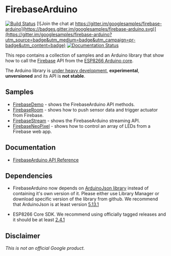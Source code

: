 # FirebaseArduino

[![Build Status](https://travis-ci.org/firebase/firebase-arduino.svg?branch=master)](https://travis-ci.org/firebase/firebase-arduino)
[![Join the chat at https://gitter.im/googlesamples/firebase-arduino](https://badges.gitter.im/googlesamples/firebase-arduino.svg)](https://gitter.im/googlesamples/firebase-arduino?utm_source=badge&utm_medium=badge&utm_campaign=pr-badge&utm_content=badge)
[![Documentation Status](https://readthedocs.org/projects/firebase-arduino/badge/?version=latest)](http://firebase-arduino.readthedocs.io/en/latest/?badge=latest)

This repo contains a collection of samples and an Arduino library that show how to call the [Firebase](https://www.firebase.com/) API from the [ESP8266 Arduino core](https://github.com/esp8266/Arduino).

The Arduino library is [under heavy development](https://github.com/googlesamples/firebase-arduino/issues), **experimental**, **unversioned** and its API is **not stable**.

## Samples

- [FirebaseDemo](https://github.com/googlesamples/firebase-arduino/tree/master/examples/FirebaseDemo_ESP8266) - shows the FirebaseArduino API methods.
- [FirebaseRoom](https://github.com/googlesamples/firebase-arduino/tree/master/examples/FirebaseRoom_ESP8266) - shows how to push sensor data and trigger actuator from Firebase.
- [FirebaseStream](https://github.com/googlesamples/firebase-arduino/tree/master/examples/FirebaseStream_ESP8266) - shows the FirebaseArduino streaming API.
- [FirebaseNeoPixel](https://github.com/googlesamples/firebase-arduino/tree/master/examples/FirebaseNeoPixel_ESP8266) - shows how to control an array of LEDs from a Firebase web app. 

## Documentation

- [FirebaseArduino API Reference](http://firebase-arduino.readthedocs.io/)

## Dependencies
- FirebaseArduino now depends on [ArduinoJson library](https://github.com/bblanchon/ArduinoJson) instead of containing it's own version of it. Please either use Library Manager or download specific version of the library from github. We recommend that ArduinoJson is at least version [5.13.1](https://github.com/bblanchon/ArduinoJson/tree/v5.13.1)

- ESP8266 Core SDK. We recommend using officially tagged releases and it should be at least [2.4.1](https://github.com/esp8266/Arduino/tree/2.4.1)

## Disclaimer

*This is not an official Google product*.
